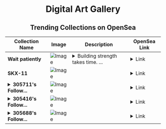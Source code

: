 <div align="center">

# Digital Art Gallery

## Trending Collections on OpenSea

| Collection Name                       | Image                                                                                     | Description                       | OpenSea Link                                                                                          |
|---------------------------------------|-------------------------------------------------------------------------------------------|-----------------------------------|--------------------------------------------------------------------------------------------------------|
| **Wait patiently** | ![Image](https://i.seadn.io/s/raw/files/f047abd807152197dac273efff280fc4.jpg?w=500&auto=format?w=200&auto=format) | <details><summary>Building strength takes time. ...</summary>Building strength takes time. Like a volcano, it will erupt when conditions align. With patience and effort, your potential will burst forth. Keep nurturing your dreams, and soon, you'll see magnificent results. Trust the process and embrace the journey ahead. Every step counts!</details> | <details><summary>Link</summary>[Wait patiently](https://opensea.io/collection/wait-patiently)</details> |
| **SKX-11** | ![Image](https://i.seadn.io/s/raw/files/160b8c749c39f65d93d1693cbcf56564.gif?w=500&auto=format?w=200&auto=format) |  | <details><summary>Link</summary>[SKX-11](https://opensea.io/collection/skx-11)</details> |
| **<details><summary>305711's Follow...</summary>305711's Follower</details>** | ![Image](https://i.seadn.io/s/raw/files/19f9f090920392cc3650cbdf4361755b.png?w=500&auto=format?w=200&auto=format) |  | <details><summary>Link</summary>[305711's Follower](https://opensea.io/collection/305711-s-follower)</details> |
| **<details><summary>305416's Follow...</summary>305416's Follower</details>** | ![Image](https://i.seadn.io/s/raw/files/19f9f090920392cc3650cbdf4361755b.png?w=500&auto=format?w=200&auto=format) |  | <details><summary>Link</summary>[305416's Follower](https://opensea.io/collection/305416-s-follower)</details> |
| **<details><summary>305688's Follow...</summary>305688's Follower</details>** | ![Image](https://i.seadn.io/s/raw/files/19f9f090920392cc3650cbdf4361755b.png?w=500&auto=format?w=200&auto=format) |  | <details><summary>Link</summary>[305688's Follower](https://opensea.io/collection/305688-s-follower)</details> |

</div>